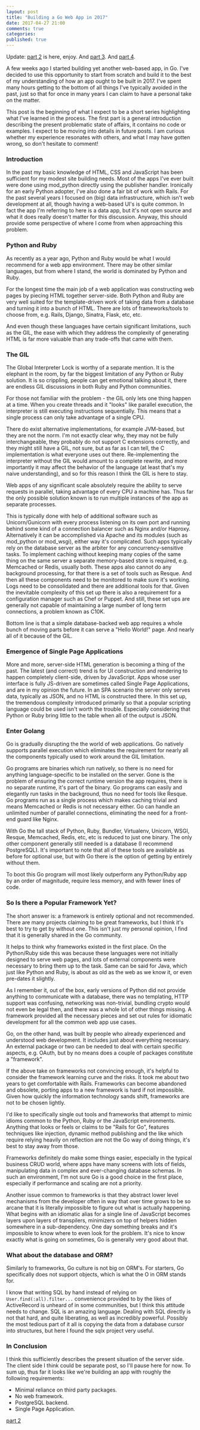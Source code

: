 ```yaml
---
layout: post
title: "Building a Go Web App in 2017"
date: 2017-04-27 21:00
comments: true
categories:
published: true
---
```


Update: [part 2](/blog/2017/04/28/simplistic-go-web-app-part-2/) is
here, enjoy. And [part 3](/blog/2017/05/01/go-web-app-part-3/). And
[part 4](/blog/2017/05/02/go-web-app-part-4/).

A few weeks ago I started building yet another web-based app, in Go.
I've decided to use this opportunity to start from scratch and build
it to the best of my understanding of how an app ought to be built in
2017. I've spent many hours getting to the bottom of all things I've
typically avoided in the past, just so that for once in many years I
can claim to have a personal take on the matter.

This post is the beginning of what I expect to be a short series
highlighting what I've learned in the process. The first part is a
general introduction describing the present problematic state of
affairs, it contains no code or examples. I expect to be moving into
details in future posts. I am curious whether my experience resonates
with others, and what I may have gotten wrong, so don't hesitate to
comment!

### Introduction ###

In the past my basic knowledge of HTML, CSS and JavaScript has been
sufficient for my modest site building needs. Most of the apps I've
ever built were done using mod_python directly using the publisher
handler. Ironically for an early Python adopter, I've also done a fair
bit of work with Rails. For the past several years I focused on (big)
data infrastructure, which isn't web development at all, though having
a web-based UI's is quite common. In fact the app I'm referring to
here is a data app, but it's not open source and what it does really
doesn't matter for this discussion. Anyway, this should provide some
perspective of where I come from when approaching this problem.

### Python and Ruby ###

As recently as a year ago, Python and Ruby would be what I would
recommend for a web app environment. There may be other similar
languages, but from where I stand, the world is dominated by Python and
Ruby.

For the longest time the main job of a web application was constructing
web pages by piecing HTML together server-side. Both Python and Ruby
are very well suited for the template-driven work of taking data from
a database and turning it into a bunch of HTML. There are lots of
frameworks/tools to choose from, e.g. Rails, Django, Sinatra, Flask,
etc, etc.

And even though these languages have certain significant limitations,
such as the GIL, the ease with which they address the complexity of
generating HTML is far more valuable than any trade-offs that came
with them.

### The GIL ###

The Global Interpreter Lock is worthy of a separate mention. It is the
elephant in the room, by far the biggest limitation of any Python or
Ruby solution. It is so crippling, people can get emotional talking
about it, there are endless GIL discussions in both Ruby and Python
communities.

For those not familiar with the problem - the GIL only lets one thing
happen at a time. When you create threads and it "looks" like parallel
execution, the interpreter is still executing instructions
sequentially. This means that a single process can only take advantage
of a single CPU.

There do exist alternative implementations, for example JVM-based, but
they are not the norm. I'm not exactly clear why, they may not be
fully interchangeable, they probably do not support C extensions
correctly, and they might still have a GIL, not sure, but as far as I
can tell, the C implementation is what everyone uses out
there. Re-implementing the interpreter without the GIL would amount to
a complete rewrite, and more importantly it may affect the behavior of
the language (at least that's my naive understanding), and so for this
reason I think the GIL is here to stay.

Web apps of any significant scale absolutely require the ability to
serve requests in parallel, taking advantage of every CPU a machine
has. Thus far the only possible solution known is to run multiple
instances of the app as separate processes.

This is typically done with help of additional software such as
Unicorn/Gunicorn with every process listening on its own port and
running behind some kind of a connection balancer such as Nginx and/or
Haproxy. Alternatively it can be accomplished via Apache and its
modules (such as mod_python or mod_wsgi), either way it's
complicated. Such apps typically rely on the database server as the
arbiter for any concurrency-sensitive tasks. To implement caching
without keeping many copies of the same thing on the same server a
separate memory-based store is required, e.g. Memcached or Redis,
usually both. These apps also cannot do any background processing, for
that there is a set of tools such as Resque. And then all these
components need to be monitored to make sure it's working. Logs need
to be consolidated and there are additional tools for that. Given the
inevitable complexity of this set up there is also a requirement for a
configuration manager such as Chef or Puppet. And still, these set ups
are generally not capable of maintaining a large number of long term
connections, a problem known as C10K.

Bottom line is that a simple database-backed web app requires a whole
bunch of moving parts before it can serve a "Hello World!" page. And
nearly all of it because of the GIL.

### Emergence of Single Page Applications ###

More and more, server-side HTML generation is becoming a thing of the
past. The latest (and correct) trend is for UI construction and
rendering to happen completely client-side, driven by JavaScript. Apps
whose user interface is fully JS-driven are sometimes called Single
Page Applications, and are in my opinion the future. In an SPA
scenario the server only serves data, typically as JSON, and no HTML
is constructed there. In this set up, the tremendous complexity
introduced primarily so that a popular scripting language could be
used isn't worth the trouble. Especially considering that Python or
Ruby bring little to the table when all of the output is JSON.

### Enter Golang ###

Go is gradually disrupting the the world of web applications. Go
natively supports parallel execution which eliminates the requirement
for nearly all the components typically used to work around the GIL
limitation.

Go programs are binaries which run natively, so there is no need for
anything language-specific to be installed on the server. Gone is the
problem of ensuring the correct runtime version the app requires,
there is no separate runtime, it's part of the binary.  Go programs
can easily and elegantly run tasks in the background, thus no need for
tools like Resque. Go programs run as a single process which makes
caching trivial and means Memcached or Redis is not necessary either.
Go can handle an unlimited number of parallel connections, eliminating
the need for a front-end guard like Nginx.

With Go the tall stack of Python, Ruby, Bundler, Virtualenv, Unicorn,
WSGI, Resque, Memcached, Redis, etc, etc is reduced to just one
binary. The only other component generally still needed is a database
(I recommend PostgreSQL). It's important to note that all of these
tools are available as before for optional use, but with Go there is
the option of getting by entirely without them.

To boot this Go program will most likely outperform any Python/Ruby
app by an order of magnitude, require less memory, and with fewer
lines of code.

### So Is there a Popular Framework Yet? ###

The short answer is: a framework is entirely optional and not
recommended. There are many projects claiming to be great frameworks,
but I think it's best to try to get by without one.  This isn't just
my personal opinion, I find that it is generally shared in the Go
community.

It helps to think why frameworks existed in the first place. On the
Python/Ruby side this was because these languages were not initially
designed to serve web pages, and lots of external components were
necessary to bring them up to the task. Same can be said for Java,
which just like Python and Ruby, is about as old as the web as we know
it, or even pre-dates it slightly.

As I remember it, out of the box, early versions of Python did not
provide anything to communicate with a database, there was no
templating, HTTP support was confusing, networking was non-trivial,
bundling crypto would not even be legal then, and there was a whole
lot of other things missing. A framework provided all the necessary
pieces and set out rules for idiomatic development for all the common
web app use cases.

Go, on the other hand, was built by people who already experienced and
understood web development. It includes just about everything
necessary. An external package or two can be needed to deal with certain
specific aspects, e.g. OAuth, but by no means does a couple of
packages constitute a "framework".

If the above take on frameworks not convincing enough, it's helpful to
consider the framework learning curve and the risks. It took me about
two years to get comfortable with Rails. Frameworks can become
abandoned and obsolete, porting apps to a new framework is hard if
not impossible. Given how quickly the information technology sands
shift, frameworks are not to be chosen lightly.

I'd like to specifically single out tools and frameworks that attempt
to mimic idioms common to the Python, Ruby or the JavaScript
environments. Anything that looks or feels or claims to be "Rails for
Go", features techniques like injection, dynamic method publishing
and the like which require relying heavily on reflection are not the
Go way of doing things, it's best to stay away from those.

Frameworks definitely do make some things easier, especially in the
typical business CRUD world, where apps have many screens with lots of
fields, manipulating data in complex and ever-changing database
schemas. In such an environment, I'm not sure Go is a good choice in
the first place, especially if performance and scaling are not a
priority.

Another issue common to frameworks is that they abstract lower level
mechanisms from the developer often in way that over time grows to be
so arcane that it is literally impossible to figure out what is
actually happening. What begins with an idiomatic alias for a single
line of JavaScript becomes layers upon layers of transpilers,
minimizers on top of helpers hidden somewhere in a sub-dependency. One
day something breaks and it's impossible to know where to even look
for the problem. It's nice to know exactly what is going on sometimes,
Go is generally very good about that.

### What about the database and ORM? ###

Similarly to frameworks, Go culture is not big on ORM's. For starters,
Go specifically does not support objects, which is what the O in ORM
stands for.

I know that writing SQL by hand instead of relying on
`User.find(:all).filter...` convenience provided to by the likes of
ActiveRecord is unheard of in some communities, but I think this
attitude needs to change. SQL is an amazing language. Dealing with SQL
directly is not that hard, and quite liberating, as well as incredibly
powerful. Possibly the most tedious part of it all is copying the data
from a database cursor into structures, but here I found the sqlx
project very useful.

### In Conclusion ###

I think this sufficiently describes the present situation of the
server side. The client side I think could be separate post, so I'll
pause here for now. To sum up, thus far it looks like we're building
an app with roughly the following requirements:

* Minimal reliance on third party packages.
* No web framework.
* PostgreSQL backend.
* Single Page Application.

[part 2](/blog/2017/04/28/simplistic-go-web-app-part-2/)
